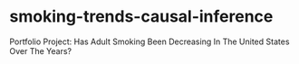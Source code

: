 # smoking-trends-causal-inference
Portfolio Project: Has Adult Smoking Been Decreasing In The United States Over The Years?
